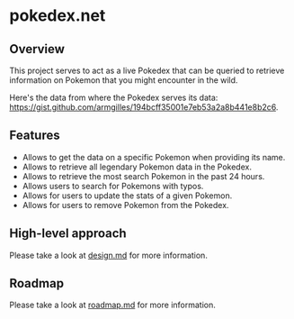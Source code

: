 # pokedex.net

## Overview
This project serves to act as a live Pokedex that can be queried to retrieve information on Pokemon that you might encounter in the wild.

Here's the data from where the Pokedex serves its data: https://gist.github.com/armgilles/194bcff35001e7eb53a2a8b441e8b2c6.

## Features

- Allows to get the data on a specific Pokemon when providing its name.
- Allows to retrieve all legendary Pokemon data in the Pokedex.
- Allows to retrieve the most search Pokemon in the past 24 hours.
- Allows users to search for Pokemons with typos.
- Allows for users to update the stats of a given Pokemon.
- Allows for users to remove Pokemon from the Pokedex.

## High-level approach

Please take a look at [design.md](docs/design.md) for more information.

## Roadmap

Please take a look at [roadmap.md](docs/roadmap.md) for more information.